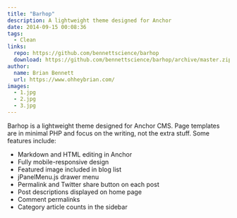 ```yaml
---
title: "Barhop"
description: A lightweight theme designed for Anchor
date: 2014-09-15 00:08:36
tags:
  - Clean
links:
  repo: https://github.com/bennettscience/barhop
  download: https://github.com/bennettscience/barhop/archive/master.zip
author:
  name: Brian Bennett
  url: https://www.ohheybrian.com/
images:
  - 1.jpg
  - 2.jpg
  - 3.jpg
---
```


Barhop is a lightweight theme designed for Anchor CMS. Page templates are in minimal PHP and focus on the writing, not the extra stuff. Some features include:

* Markdown and HTML editing in Anchor
* Fully mobile-responsive design
* Featured image included in blog list
* jPanelMenu.js drawer menu
* Permalink and Twitter share button on each post
* Post descriptions displayed on home page
* Comment permalinks
* Category article counts in the sidebar
